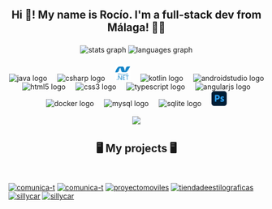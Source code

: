 <h2 align="center">Hi 👋! My name is Rocío. I'm a full-stack dev from Málaga! 👩‍💻</h2>

###

<div align="center">
  <img src="https://github-readme-stats.vercel.app/api?username=rocigonf&hide_title=false&hide_rank=false&show_icons=true&include_all_commits=true&count_private=true&disable_animations=false&theme=radical&locale=en&hide_border=false&hide=contribs,prs" height="150" alt="stats graph"  />
  <img src="https://github-readme-stats.vercel.app/api/top-langs?username=rocigonf&locale=en&hide_title=false&layout=compact&card_width=320&langs_count=5&theme=radical&hide_border=false" height="150" alt="languages graph"  />
</div>

###

<div align="center">
  <img src="https://cdn.jsdelivr.net/gh/devicons/devicon/icons/java/java-original.svg" height="30" alt="java logo"  />
  <img width="12" />
  <img src="https://cdn.jsdelivr.net/gh/devicons/devicon/icons/csharp/csharp-original.svg" height="30" alt="csharp logo"  />
  <img width="12" />
  <img src="https://raw.githubusercontent.com/devicons/devicon/6910f0503efdd315c8f9b858234310c06e04d9c0/icons/dot-net/dot-net-plain-wordmark.svg" height="30" alt="dotnet logo"  />
  <img width="12" />
  <img src="https://cdn.jsdelivr.net/gh/devicons/devicon/icons/kotlin/kotlin-original.svg" height="30" alt="kotlin logo"  />
  <img width="12" />
  <img src="https://cdn.jsdelivr.net/gh/devicons/devicon/icons/androidstudio/androidstudio-original.svg" height="30" alt="androidstudio logo"  />
  <img width="12" />
  <img src="https://cdn.jsdelivr.net/gh/devicons/devicon/icons/html5/html5-original.svg" height="30" alt="html5 logo"  />
  <img width="12" />
  <img src="https://cdn.jsdelivr.net/gh/devicons/devicon/icons/css3/css3-original.svg" height="30" alt="css3 logo"  />
  <img width="12" />
  <img src="https://cdn.jsdelivr.net/gh/devicons/devicon/icons/typescript/typescript-original.svg" height="30" alt="typescript logo"  />
  <img width="12" />
  <img src="https://cdn.jsdelivr.net/gh/devicons/devicon/icons/angularjs/angularjs-original.svg" height="30" alt="angularjs logo"  />
  <img width="12" />
  <img src="https://cdn.jsdelivr.net/gh/devicons/devicon/icons/docker/docker-original.svg" height="30" alt="docker logo"  />
  <img width="12" />
  <img src="https://cdn.jsdelivr.net/gh/devicons/devicon/icons/mysql/mysql-original.svg" height="30" alt="mysql logo"  />
  <img width="12" />
  <img src="https://cdn.jsdelivr.net/gh/devicons/devicon/icons/sqlite/sqlite-original.svg" height="30" alt="sqlite logo"  />
  <img width="12" />
  <img src="https://raw.githubusercontent.com/devicons/devicon/6910f0503efdd315c8f9b858234310c06e04d9c0/icons/photoshop/photoshop-original.svg" height="30" alt="adobephotoshop logo"  />
</div>

<br>

<div align="center">
  <img height="200" src="https://media4.giphy.com/media/v1.Y2lkPTc5MGI3NjExYjJhZWkyZGdncTU4NnJwbXpueHhodnI4MnBibDk4bHhkYXNsYnVnayZlcD12MV9pbnRlcm5hbF9naWZfYnlfaWQmY3Q9Zw/OpVHqOO49aZgs4lUAU/giphy.webp"  />
</div>

###

<h2 align="center">🖥 My projects 🖥</h2> <br>

[<img src="https://github-readme-stats.vercel.app/api/pin/?username=rocigonf&repo=mixdrop&theme=radical" height="126" alt="comunica-t"/>](https://github.com/rocigonf/mixdrop)
[<img src="https://github-readme-stats.vercel.app/api/pin/?username=rocigonf&repo=Comunica-t&theme=radical" height="126" alt="comunica-t"/>](https://github.com/rocigonf/Comunica-t)
[<img src="https://github-readme-stats.vercel.app/api/pin/?username=rocigonf&repo=ProyectoMoviles&theme=radical" height="126" alt="proyectomoviles"/>](https://github.com/rocigonf/ProyectoMoviles)
[<img src="https://github-readme-stats.vercel.app/api/pin/?username=rocigonf&repo=TiendaDeEstilograficas&theme=radical" height="126" alt="tiendadeestilograficas"/>](https://github.com/rocigonf/TiendaDeEstilograficas)
[<img src="https://github.com/user-attachments/assets/6d0c5264-9e9c-4264-a8fb-9e7dd76a5c00" height="126" alt="sillycar"/>](https://www.youtube.com/watch?v=dQw4w9WgXcQ)
[<img src="https://github.com/user-attachments/assets/6d0c5264-9e9c-4264-a8fb-9e7dd76a5c00" height="126" alt="sillycar"/>](https://www.youtube.com/watch?v=dQw4w9WgXcQ)
